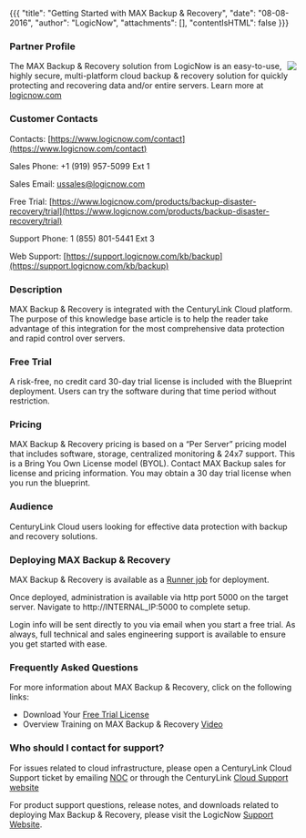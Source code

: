 {{{
  "title": "Getting Started with MAX Backup & Recovery",
  "date": "08-08-2016",
  "author": "LogicNow",
  "attachments": [],
  "contentIsHTML": false
}}}

### Partner Profile

<img src="https://www.logicnow.com/sites/logicnow/files/inline-images/max-backup-disaster-recovery-medium.png" style="border:0;float:right;max-width: 150px;">

The MAX Backup & Recovery solution from LogicNow is an easy-to-use, highly secure, multi-platform cloud backup & recovery solution for quickly protecting and recovering data and/or entire servers. Learn more at [logicnow.com](https://www.logicnow.com/products/backup-disaster-recovery)

### Customer Contacts

Contacts: [https://www.logicnow.com/contact](https://www.logicnow.com/contact)

Sales Phone: +1 (919) 957-5099 Ext 1

Sales Email: [ussales@logicnow.com](mailto:ussales@logicnow.com)

Free Trial: [https://www.logicnow.com/products/backup-disaster-recovery/trial](https://www.logicnow.com/products/backup-disaster-recovery/trial)

Support Phone: 1 (855) 801-5441 Ext 3 

Web Support: [https://support.logicnow.com/kb/backup](https://support.logicnow.com/kb/backup)


### Description

MAX Backup & Recovery is integrated with the CenturyLink Cloud
platform. The purpose of this knowledge base article is to help the
reader take advantage of this integration for the most comprehensive
data protection and rapid control over servers.

### Free Trial

A risk-free, no credit card 30-day trial license is included with the
Blueprint deployment. Users can try the software during that time
period without restriction.

### Pricing

MAX Backup & Recovery pricing is based on a “Per Server” pricing model
that includes software, storage, centralized monitoring & 24x7
support.  This is a Bring You Own License model (BYOL). Contact MAX
Backup sales for license and pricing information. You may obtain a 30
day trial license when you run the blueprint.

### Audience

CenturyLink Cloud users looking for effective data protection with
backup and recovery solutions.

### Deploying MAX Backup & Recovery

MAX Backup & Recovery is available as a [Runner job][runner-permalink] for
deployment.

Once deployed, administration is available via http port 5000 on the target server.
Navigate to http://INTERNAL_IP:5000 to complete setup. 

Login info will be sent directly to you via email when you start a
free trial. As always, full technical and sales engineering support is
available to ensure you get started with ease.


### Frequently Asked Questions

For more information about MAX Backup & Recovery, click on the
following links:

- Download Your [Free Trial License](https://www.logicnow.com/products/backup-disaster-recovery/trial)
- Overview Training on MAX Backup & Recovery [Video](https://www.youtube.com/watch?v=It9aJ3nPpH4)

### Who should I contact for support?

For issues related to cloud infrastructure, please open a CenturyLink
Cloud Support ticket by emailing [NOC](mailto:noc@ctl.io) or through the CenturyLink
[Cloud Support website](https://support.ctl.io/hc/en-us/requests/new)

For product support questions, release notes, and downloads related to deploying Max
Backup & Recovery, please visit the LogicNow [Support Website](https://support.logicnow.com/kb/backup).


[runner-permalink]: https://runner.ctl.io/product/11b02cd1-c098-4727-b29a-c3202f4fb2c9-logicnow

